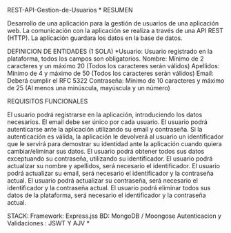 REST-API-Gestion-de-Usuarios
*
RESUMEN

Desarrollo de una aplicación para la gestión de usuarios de una aplicación web. 
La comunicación con la aplicación se realiza a través de una API REST (HTTP). La aplicación guardara los datos en la base de datos.

DEFINICION DE ENTIDADES
(1 SOLA)
*Usuario: Usuario registrado en la plataforma, todos los campos son obligatorios.
Nombre: Mínimo de 2 caracteres y un máximo 20 (Todos los caracteres serán válidos)
Apellidos: Mínimo de 4 y máximo de 50 (Todos los caracteres serán válidos)
Email: Deberá cumplir el RFC 5322
Contraseña: Mínimo de 10 caracteres y máximo de 25 (Al menos una minúscula, mayúscula y un número)

REQUISITOS FUNCIONALES

El usuario podrá registrarse en la aplicación, introduciendo los datos necesarios.
El email debe ser único por cada usuario.
El usuario podrá autenticarse ante la aplicación utilizando su email y contraseña.
Si la autenticación es válida, la aplicación le devolverá al usuario un identificador que le servirá para demostrar su identidad ante la aplicación cuando quiera cambiar/eliminar sus datos.
El usuario podrá obtener todos sus datos exceptuando su contraseña, utilizando su identificador.
El usuario podrá actualizar su nombre y apellidos, será necesario el identificador.
El usuario podrá actualizar su email, será necesario el identificador y la contraseña actual.
El usuario podrá actualizar su contraseña, será necesario el identificador y la contraseña actual.
El usuario podrá eliminar todos sus datos de la plataforma, será necesario el identificador y la contraseña actual.

STACK:
Framework: Express.jss
BD: MongoDB / Moongose
Autenticacion y Validaciones : JSWT Y AJV
*

